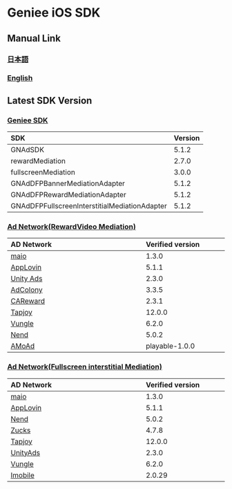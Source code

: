 # Geniee iOS SDK

## Manual Link

### [日本語](SDK-Manual-ja.md)

### [English](SDK-Manual-en.md)


## Latest SDK Version
### [Geniee SDK](https://github.com/geniee-ssp/Geniee-iOS-SDK/wiki/Install-iOS-SDK)

|SDK| Version |
|:--|:--|
|GNAdSDK| 5.1.2 |
|rewardMediation|2.7.0|
|fullscreenMediation|3.0.0|
|GNAdDFPBannerMediationAdapter|5.1.2|
|GNAdDFPRewardMediationAdapter|5.1.2|
|GNAdDFPFullscreenInterstitialMediationAdapter|5.1.2|

### [Ad Network(RewardVideo Mediation)](https://github.com/geniee-ssp/Geniee-iOS-SDK/wiki/RewardVideo-For-iOS)

| AD Network　　　　　　　　　　　　　 | Verified version　　　　|
|:-----------|:------------|
| [maio](https://github.com/geniee-ssp/Geniee-iOS-SDK/wiki/RewardVideo-Ad-Integration-ADNW-Maio-For-iOS) | 1.3.0 |
| [AppLovin](https://github.com/geniee-ssp/Geniee-iOS-SDK/wiki/RewardVideo-Ad-Integration-ADNW-Applovin-For-iOS) | 5.1.1 | 
| [Unity Ads](https://github.com/geniee-ssp/Geniee-iOS-SDK/wiki/RewardVideo-Ad-Integration-ADNW-UnityAds-For-iOS) | 2.3.0 | 
| [AdColony](https://github.com/geniee-ssp/Geniee-iOS-SDK/wiki/RewardVideo-Ad-Integration-ADNW-AdColony-For-iOS) | 3.3.5 | 
| [CAReward](https://github.com/geniee-ssp/Geniee-iOS-SDK/wiki/RewardVideo-Ad-Integration-ADNW-CAReward-For-iOS) | 2.3.1 | 
| [Tapjoy](https://github.com/geniee-ssp/Geniee-iOS-SDK/wiki/RewardVideo-Ad-Integration-ADNW-Tapjoy-For-iOS) | 12.0.0 | 
| [Vungle](https://github.com/geniee-ssp/Geniee-iOS-SDK/wiki/RewardVideo-Ad-Integration-ADNW-Vungle-For-iOS) | 6.2.0 | 
| [Nend](https://github.com/geniee-ssp/Geniee-iOS-SDK/wiki/RewardVideo-Ad-Integration-ADNW-Nend-For-iOS) | 5.0.2 | 
| [AMoAd](https://github.com/geniee-ssp/Geniee-iOS-SDK/wiki/RewardVideo-Ad-Integration-ADNW-Amoad-For-iOS) | playable-1.0.0 | 


### [Ad Network(Fullscreen interstitial Mediation)](https://github.com/geniee-ssp/Geniee-iOS-SDK/wiki/FullscreenInterstitial-For-iOS)

| AD Network　　　　　　　　　　　　　 | Verified version　　　　|
|:-----------|:------------|
| [maio](https://github.com/geniee-ssp/Geniee-iOS-SDK/wiki/FullscreenInterstitial-Ad-Integration-ADNW-Maio-For-iOS) | 1.3.0 |
| [AppLovin](https://github.com/geniee-ssp/Geniee-iOS-SDK/wiki/FullscreenInterstitial-Ad-Integration-ADNW-Applovin-For-iOS) | 5.1.1 | 
| [Nend](https://github.com/geniee-ssp/Geniee-iOS-SDK/wiki/FullscreenInterstitial-Ad-Integration-ADNW-Nend-For-iOS) | 5.0.2 | 
| [Zucks](https://github.com/geniee-ssp/Geniee-iOS-SDK/wiki/FullscreenInterstitial-Ad-Integration-ADNW-Zucks-For-iOS) | 4.7.8 | 
| [Tapjoy](https://github.com/geniee-ssp/Geniee-iOS-SDK/wiki/FullscreenInterstitial-Ad-Integration-ADNW-Tapjoy-For-iOS) | 12.0.0 |
| [UnityAds](https://github.com/geniee-ssp/Geniee-iOS-SDK/wiki/FullscreenInterstitial-Ad-Integration-ADNW-UnityAds-For-iOS) | 2.3.0 |
| [Vungle](https://github.com/geniee-ssp/Geniee-iOS-SDK/wiki/FullscreenInterstitial-Ad-Integration-ADNW-Vungle-For-iOS) | 6.2.0 |
| [Imobile](https://github.com/geniee-ssp/Geniee-iOS-SDK/wiki/FullscreenInterstitial-Ad-Integration-ADNW-Imobile-For-iOS) | 2.0.29 |
